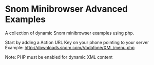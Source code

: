 # Snom Minibrowser Advanced Examples
A collection of dynamic Snom minibrowser examples using php. 

Start by adding a Action URL Key on your phone pointing to your server
Example: http://downloads.snom.com/Vodafone/XML/menu.php

Note: PHP must be enabled for dynamic XML content
